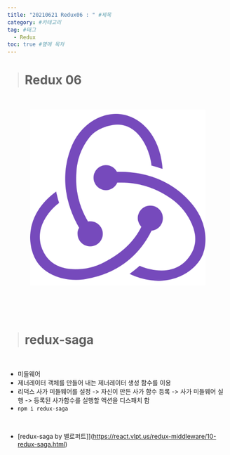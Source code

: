 ```yaml
---
title: "20210621 Redux06 : " #제목
category: #카테고리
tag: #태그
  - Redux
toc: true #옆에 목차
---
```


> # Redux 06

<br/>

<p align="center">
<img src="../assets/img/redux_logo.png" width="400px" height="400px">
</p>

<br/>
<br/>
<br/>

> # redux-saga

<br/>

- 미들웨어
- 제너레이터 객체를 만들어 내는 제너레이터 생성 함수를 이용
- 리덕스 사가 미들웨어를 설정 -> 자신이 만든 사가 함수 등록 -> 사가 미들웨어 실행 -> 등록된 사가함수를 실행할 액션을 디스패치 함
- `npm i redux-saga`

<br/>

- [redux-saga by 밸로퍼트]](https://react.vlpt.us/redux-middleware/10-redux-saga.html)
